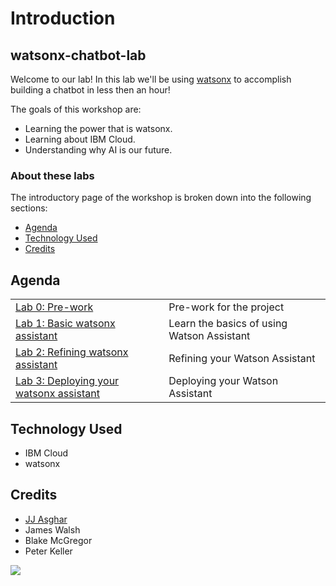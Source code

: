 # Introduction

## watsonx-chatbot-lab

Welcome to our lab! In this lab we'll be using [watsonx][watsonx] to accomplish building a chatbot in less then an hour!

The goals of this workshop are:

* Learning the power that is watsonx.
* Learning about IBM Cloud.
* Understanding why AI is our future.

### About these labs

The introductory page of the workshop is broken down into the following sections:

* [Agenda](./#agenda)
* [Technology Used](./#technology-used)
* [Credits](./#credits)

## Agenda

|  |  |
| :--- | :--- |
| [Lab 0: Pre-work](pre-work/README.md) | Pre-work for the project |
| [Lab 1: Basic watsonx assistant](lab-1/README.md) | Learn the basics of using Watson Assistant |
| [Lab 2: Refining watsonx assistant](lab-2/README.md) | Refining your Watson Assistant |
| [Lab 3: Deploying your watsonx assistant](lab-2/README.md) | Deploying your Watson Assistant |


## Technology Used

* IBM Cloud
* watsonx

## Credits

* [JJ Asghar](https://github.com/jjasghar)
* James Walsh
* Blake McGregor
* Peter Keller

[watsonx]: https://ibm.biz/dev-watsonx

<img src="https://count.asgharlabs.io/count?p=/main_chatbot_page">
